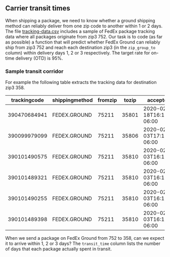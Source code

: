 ## Carrier transit times

When shipping a package, we need to know whether a ground shipping method can reliably deliver from one zip code to another within 1 or 2 days. 
The file [tracking-data.csv](tracking-data.csv) includes a sample of FedEx package tracking data where all packages originate from zip3 752. Our task is to code (as far as possible) a function that will predict whether FedEx Ground can reliably ship from zip3 752 and reach each destination zip3 (in the `zip_group_to` column) within delivery days 1, 2 or 3 respectively. The target rate for on-time delivery (OTD) is 95%.

### Sample transit corridor

For example the following table extracts the tracking data for destination zip3 358.

| trackingcode | shippingmethod | fromzip | tozip | acceptedat | deliveredat | zip_group_to | transit_time | day_of_week |
| ------------ | -------------- | ------- | ----- | ---------- | ----------- | ------------ | ------------ | ----------- |
| 390470684941 | FEDEX.GROUND | 75211 | 35801 | 2020-02-18T16:16:00-06:00 | 2020-02-20T10:43:39-06:00 | 358 | 2 | Tuesday |
| 390099979099 | FEDEX.GROUND | 75211 | 35806 | 2020-02-03T17:12:00-06:00 | 2020-02-05T12:39:46-06:00 | 358 | 2 | Monday |
| 390101490575 | FEDEX.GROUND | 75211 | 35810 | 2020-02-03T16:10:00-06:00 | 2020-02-05T08:35:21-06:00 | 358 | 2 | Monday |
| 390101489321 | FEDEX.GROUND | 75211 | 35810 | 2020-02-03T16:10:00-06:00 | 2020-02-05T08:35:21-06:00 | 358 | 2 | Monday |
| 390101490255 | FEDEX.GROUND | 75211 | 35810 | 2020-02-03T16:10:00-06:00 | 2020-02-05T08:35:21-06:00 | 358 | 2 | Monday |
| 390101489398 | FEDEX.GROUND | 75211 | 35810 | 2020-02-03T16:10:00-06:00 | 2020-02-05T08:35:21-06:00 | 358 | 2 | Monday |

When we send a package on FedEx Ground from 752 to 358, can we expect it to arrive within 1, 2 or 3 days? The `transit_time` column lists the number of days that each package actually spent in transit.
